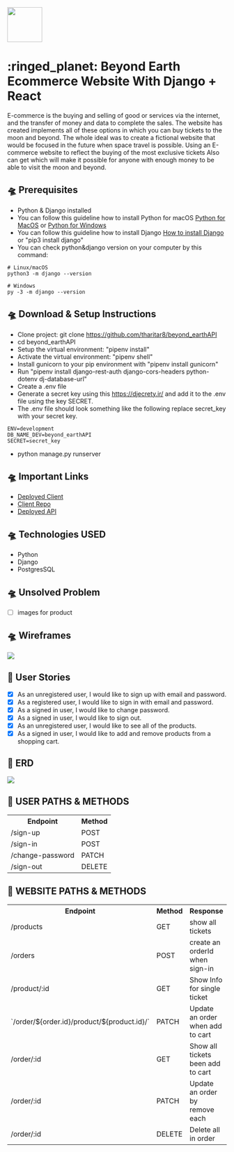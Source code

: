 <img src="https://i.imgur.com/T63cfTh.png" width="80" height="80" />
<h1> :ringed_planet:   Beyond Earth Ecommerce Website With Django + React</h1>

   E-commerce is the buying and selling of good or services via the internet, 
and the transfer of money and data to complete the sales. 
The website has created implements all of these options in which you can buy tickets to the moon and beyond. 
The whole ideal was to create a fictional website that would be focused in the future when space travel is possible. 
Using an E-commerce website to reflect the buying of the most exclusive tickets
Also can get which will make it possible for anyone with enough money to be able to visit the moon and beyond. 

## :flying_saucer: Prerequisites
- Python & Django installed
- You can follow this guideline how to install Python for macOS <a href=https://www.python.org/downloads/macos/>Python for MacOS</a> or <a href=https://www.python.org/downloads/windows/>Python for Windows</a>
- You can follow this guideline how to install Django <a href=https://docs.djangoproject.com/en/3.2/topics/install/>How to install Django</a> or "pip3 install django"
- You can check python&django version on your computer by this command: 
```
# Linux/macOS
python3 -m django --version

# Windows
py -3 -m django --version
```

## :flying_saucer: Download & Setup Instructions
- Clone project: git clone https://github.com/tharitar8/beyond_earthAPI
- cd beyond_earthAPI
- Setup the virtual environment: "pipenv install"
- Activate the virtual environment: "pipenv shell"
- Install gunicorn to your pip environment with "pipenv install gunicorn"
- Run "pipenv install django-rest-auth django-cors-headers python-dotenv dj-database-url"
- Create a .env file
- Generate a secret key using this https://djecrety.ir/ and add it to the .env file using the key SECRET.
- The .env file should look something like the following replace secret_key with your secret key.
```
ENV=development
DB_NAME_DEV=beyond_earthAPI
SECRET=secret_key 
```
- python manage.py runserver

## :flying_saucer: Important Links
- <a href="https://tharitar8.github.io/beyond_earthClient/">Deployed Client </a>
- <a href="https://github.com/tharitar8/beyond_earthClient">Client Repo </a>
- <a href="https://earthpluto.herokuapp.com/"> Deployed API </a>

## :flying_saucer: Technologies USED
- Python
- Django
- PostgresSQL

## :flying_saucer: Unsolved Problem
- [ ] images for product

## :flying_saucer: Wireframes

<img src="https://i.imgur.com/EKZACOj.png" />

## :rocket: User Stories

- [x] As an unregistered user, I would like to sign up with email and password.
- [x] As a registered user, I would like to sign in with email and password.
- [x] As a signed in user, I would like to change password.
- [x] As a signed in user, I would like to sign out.
- [x] As an unregistered user, I would like to see all of the products.
- [x] As a signed in user, I would like to add and remove products from a shopping cart.

## :rocket: ERD

<img src="https://i.imgur.com/lSrYWeV.jpg" />

## :rocket: USER PATHS & METHODS
<table>
  <tr>
    <th>Endpoint</th>
    <th>Method</th>
  </tr>
  <tr>
    <td>/sign-up</td>
    <td>POST</td>
  </tr>
  <tr>
    <td>/sign-in</td>
    <td>POST</td>
  </tr>
  <tr>
    <td>/change-password</td>
    <td>PATCH</td>
  </tr>
  <tr>
    <td>/sign-out</td>
    <td>DELETE</td>
  </tr>
</table>

## :rocket: WEBSITE PATHS & METHODS
<table>
  <tr>
    <th>Endpoint</th>
    <th>Method</th>
    <th>Response</th>
  </tr>
  <tr>
    <td>/products</td>
    <td>GET</td>
    <td>show all tickets</td>
  </tr>
  <tr>
    <td>/orders</td>
    <td>POST</td>
    <td>create an orderId when sign-in</td>
  </tr>
  <tr>
    <td>/product/:id</td>
    <td>GET</td>
    <td>Show Info for single ticket</td>
  </tr>
  <tr>
    <td> `/order/${order.id}/product/${product.id}/`</td>
    <td>PATCH</td>
    <td>Update an order when add to cart</td>
  </tr>
  <tr>
    <td> /order/:id</td>
    <td>GET</td>
    <td>Show all tickets been add to cart</td>
  </tr>
   <tr>
    <td> /order/:id</td>
    <td>PATCH</td>
    <td>Update an order by remove each</td>
  </tr>
  <tr>
    <td> /order/:id</td>
    <td>DELETE</td>
    <td>Delete all in order</td>
  </tr>
</table>
